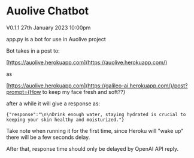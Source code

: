 # Auolive Chatbot

V0.1.1  27th January 2023  10:00pm

app.py is a bot for use in Auolive project

Bot takes in a post to:

[https://auolive.herokuapp.com](https://auolive.herokuapp.com/)

as

[https://auolive.herokuapp.com](https://galileo-ai.herokuapp.com/)/post?prompt={How to keep my face fresh and soft??}

after a while it will give a response as:

```
{"response":"\n\nDrink enough water, staying hydrated is crucial to keeping your skin healthy and moisturized."}
```



Take note when running it for the first time, since Heroku will "wake up" there will be a few seconds delay.

After that, response time should only be delayed by OpenAI API reply.